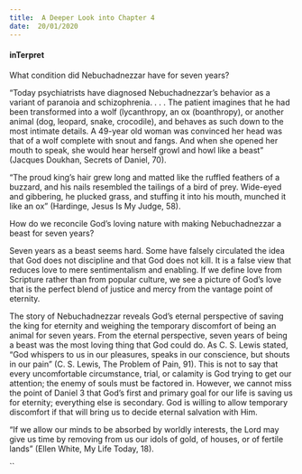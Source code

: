 ```yaml
---
title:  A Deeper Look into Chapter 4
date:  20/01/2020
---
```


#### inTerpret

What condition did Nebuchadnezzar have for seven years?

“Today psychiatrists have diagnosed Nebuchadnezzar’s behavior as a variant of paranoia and schizophrenia. . . . The patient imagines that he had been transformed into a wolf (lycanthropy, an ox (boanthropy), or another animal (dog, leopard, snake, crocodile), and behaves as such down to the most intimate details. A 49-year old woman was convinced her head was that of a wolf complete with snout and fangs. And when she opened her mouth to speak, she would hear herself growl and howl like a beast” (Jacques Doukhan, Secrets of Daniel, 70).

“The proud king’s hair grew long and matted like the ruffled feathers of a buzzard, and his nails resembled the tailings of a bird of prey. Wide-eyed and gibbering, he plucked grass, and stuffing it into his mouth, munched it like an ox” (Hardinge, Jesus Is My Judge, 58).

How do we reconcile God’s loving nature with making Nebuchadnezzar a beast for seven years?

Seven years as a beast seems hard. Some have falsely circulated the idea that God does not discipline and that God does not kill. It is a false view that reduces love to mere sentimentalism and enabling. If we define love from Scripture rather than from popular culture, we see a picture of God’s love that is the perfect blend of justice and mercy from the vantage point of eternity.

The story of Nebuchadnezzar reveals God’s eternal perspective of saving the king for eternity and weighing the temporary discomfort of being an animal for seven years. From the eternal perspective, seven years of being a beast was the most loving thing that God could do. As C. S. Lewis stated, “God whispers to us in our pleasures, speaks in our conscience, but shouts in our pain” (C. S. Lewis, The Problem of Pain, 91). This is not to say that every uncomfortable circumstance, trial, or calamity is God trying to get our attention; the enemy of souls must be factored in. However, we cannot miss the point of Daniel 3 that God’s first and primary goal for our life is saving us for eternity; everything else is secondary. God is willing to allow temporary discomfort if that will bring us to decide eternal salvation with Him.

“If we allow our minds to be absorbed by worldly interests, the Lord may give us time by removing from us our idols of gold, of houses, or of fertile lands” (Ellen White, My Life Today, 18).

``